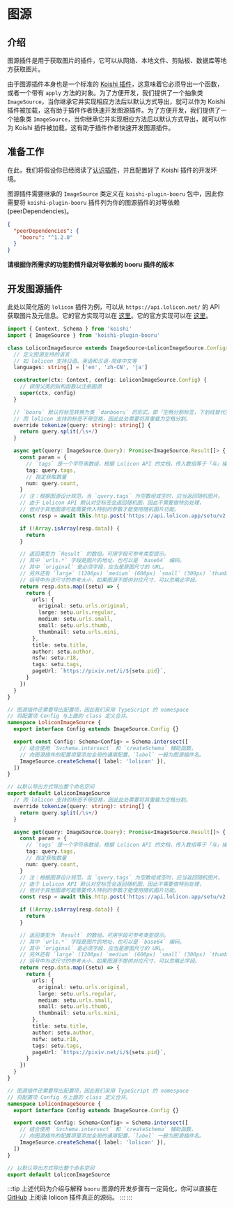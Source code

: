 # 图源

## 介绍

图源插件是用于获取图片的插件，它可以从网络、本地文件、剪贴板、数据库等地方获取图片。

由于图源插件本身也是一个标准的 [Koishi 插件](https://koishi.chat/zh-CN/guide/plugin/#%E6%8F%92%E4%BB%B6%E7%9A%84%E5%9F%BA%E6%9C%AC%E5%BD%A2%E5%BC%8F)，这意味着它必须导出一个函数，或者一个带有 `apply` 方法的对象。为了方便开发，我们提供了一个抽象类 `ImageSource`，当你继承它并实现相应方法后以默认方式导出，就可以作为 Koishi 插件被加载，这有助于插件作者快速开发图源插件。为了方便开发，我们提供了一个抽象类 `ImageSource`，当你继承它并实现相应方法后以默认方式导出，就可以作为 Koishi 插件被加载，这有助于插件作者快速开发图源插件。

## 准备工作

在此，我们将假设你已经阅读了[认识插件](https://koishi.chat/zh-CN/guide/plugin/)，并且配置好了 Koishi 插件的开发环境。

图源插件需要继承的 `ImageSource` 类定义在 `koishi-plugin-booru` 包中，因此你需要将 `koishi-plugin-booru` 插件列为你的图源插件的对等依赖 (peerDependencies)。

```json
{
  "peerDependencies": {
    "booru": "^1.2.0"
  }
}
```

**请根据你所需求的功能酌情升级对等依赖的 booru 插件的版本**

## 开发图源插件

此处以简化版的 `lolicon` 插件为例，可以从 `https://api.lolicon.net/` 的 API 获取图片及元信息。它的官方实现可以在 [这里](https://github.com/koishijs/koishi-plugin-booru/tree/main/packages/lolicon)。它的官方实现可以在 [这里](https://github.com/koishijs/koishi-plugin-booru/tree/main/packages/lolicon)。

```ts
import { Context, Schema } from 'koishi'
import { ImageSource } from 'koishi-plugin-booru'

class LoliconImageSource extends ImageSource<LoliconImageSource.Config> {
  // 定义图源支持的语言
  // 如 lolicon 支持日语、英语和汉语-简体中文等
  languages: string[] = ['en', 'zh-CN', 'ja']

  constructor(ctx: Context, config: LoliconImageSource.Config) {
    // 调用父类的拟构函数以注册图源
    super(ctx, config)
  }

  // `booru` 默认将标签转换为类 `danbooru` 的形式，即「空格分割标签，下划线替代空格」。
  // 而 lolicon 支持的标签不带空格，因此此处需要将其重载为空格分割。
  override tokenize(query: string): string[] {
    return query.split(/\s+/)
  }

  async get(query: ImageSource.Query): Promise<ImageSource.Result[]> {
    const param = {
      // `tags` 是一个字符串数组，根据 Lolicon API 的文档，传入数组等于「与」操作。
      tag: query.tags,
      // 指定获取数量
      num: query.count,
    }
    // 注：根据图源设计规范，当 `query.tags` 为空数组或空时，应当返回随机图片。
    // 由于 Lolicon API 默认对空标签会返回随机图，因此不需要做特别处理，
    // 但对于其他图源可能需要传入特别的参数才能使用随机图片功能。
    const resp = await this.http.post('https://api.lolicon.app/setu/v2', param)

    if (!Array.isArray(resp.data)) {
      return
    }

    // 返回类型为 `Result` 的数组，可用字段可参考类型提示。
    // 其中 `urls.*` 字段是图片的地址，也可以是 `base64` 编码。
    // 其中 `original` 是必须字段，应当是原图尺寸的 URL。
    // 另外还有 `large` (1200px) `medium` (600px) `small` (300px) `thumbnail` 等字段。
    // 括号中为该尺寸的参考大小，如果图源不提供对应尺寸，可以忽略此字段。
    return resp.data.map((setu) => {
      return {
        urls: {
          original: setu.urls.original,
          large: setu.urls.regular,
          medium: setu.urls.small,
          small: setu.urls.thumb,
          thumbnail: setu.urls.mini,
        },
        title: setu.title,
        author: setu.author,
        nsfw: setu.r18,
        tags: setu.tags,
        pageUrl: `https://pixiv.net/i/${setu.pid}`,
      }
    })
  }
}

// 图源插件还需要导出配置项，因此我们采用 TypeScript 的 namespace
// 将配置项 Config 与上面的 class 定义合并。
namespace LoliconImageSource {
  export interface Config extends ImageSource.Config {}

  export const Config: Schema<Config> = Schema.intersect([
    // 结合使用 `Svchema.intersect` 和 `createSchema` 辅助函数，
    // 向图源插件的配置项里添加全局的通用配置，`label` 一般为图源插件名。
    ImageSource.createSchema({ label: 'lolicon' }),
  ])
}

// 以默认导出方式导出整个命名空间
export default LoliconImageSource
  // 而 lolicon 支持的标签不带空格，因此此处需要将其重载为空格分割。
  override tokenize(query: string): string[] {
    return query.split(/\s+/)
  }

  async get(query: ImageSource.Query): Promise<ImageSource.Result[]> {
    const param = {
      // `tags` 是一个字符串数组，根据 Lolicon API 的文档，传入数组等于「与」操作。
      tag: query.tags,
      // 指定获取数量
      num: query.count,
    }
    // 注：根据图源设计规范，当 `query.tags` 为空数组或空时，应当返回随机图片。
    // 由于 Lolicon API 默认对空标签会返回随机图，因此不需要做特别处理，
    // 但对于其他图源可能需要传入特别的参数才能使用随机图片功能。
    const resp = await this.http.post('https://api.lolicon.app/setu/v2', param)

    if (!Array.isArray(resp.data)) {
      return
    }

    // 返回类型为 `Result` 的数组，可用字段可参考类型提示。
    // 其中 `urls.*` 字段是图片的地址，也可以是 `base64` 编码。
    // 其中 `original` 是必须字段，应当是原图尺寸的 URL。
    // 另外还有 `large` (1200px) `medium` (600px) `small` (300px) `thumbnail` 等字段。
    // 括号中为该尺寸的参考大小，如果图源不提供对应尺寸，可以忽略此字段。
    return resp.data.map((setu) => {
      return {
        urls: {
          original: setu.urls.original,
          large: setu.urls.regular,
          medium: setu.urls.small,
          small: setu.urls.thumb,
          thumbnail: setu.urls.mini,
        },
        title: setu.title,
        author: setu.author,
        nsfw: setu.r18,
        tags: setu.tags,
        pageUrl: `https://pixiv.net/i/${setu.pid}`,
      }
    })
  }
}

// 图源插件还需要导出配置项，因此我们采用 TypeScript 的 namespace
// 将配置项 Config 与上面的 class 定义合并。
namespace LoliconImageSource {
  export interface Config extends ImageSource.Config {}

  export const Config: Schema<Config> = Schema.intersect([
    // 结合使用 `Svchema.intersect` 和 `createSchema` 辅助函数，
    // 向图源插件的配置项里添加全局的通用配置，`label` 一般为图源插件名。
    ImageSource.createSchema({ label: 'lolicon' }),
  ])
}

// 以默认导出方式导出整个命名空间
export default LoliconImageSource
```

:::tip
上述代码为介绍与解释 `booru` 图源的开发步骤有一定简化，你可以直接在 [GitHub](https://github.com/koishijs/koishi-plugin-booru/tree/main/packages/lolicon) 上阅读 lolicon 插件真正的源码。
:::
:::
